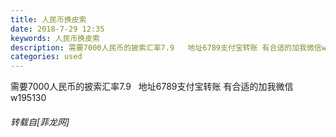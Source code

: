 ```yaml
---
title: 人民币换皮索
date: 2018-7-29 12:35
keywords: 人民币换皮索
description: 需要7000人民币的披索汇率7.9   地址6789支付宝转账 有合适的加我微信w195130
categories: used
---
```

<td class="t_f" id="postmessage_1566848">

需要7000人民币的披索汇率7.9   地址6789支付宝转账 有合适的加我微信w195130</td>
###### 转载自[菲龙网]
